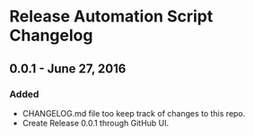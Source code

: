 # Release Automation Script Changelog

## 0.0.1 - June 27, 2016
### Added
*  CHANGELOG.md file too keep track of changes to this repo.
*  Create Release 0.0.1 through GitHub UI.
